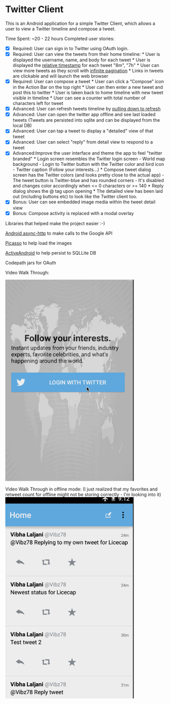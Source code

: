 # Twitter Client

This is an Android application for a simple Twitter Client, which allows a user to view a Twitter timeline and compose a tweet.

Time Spent: ~20 - 22 hours 
Completed user stories:

 * [x] Required: User can sign in to Twitter using OAuth login.
 * [x] Required: User can view the tweets from their home timeline:
       * User is displayed the username, name, and body for each tweet
       * User is displayed the [relative timestamp](https://gist.github.com/nesquena/f786232f5ef72f6e10a7) for each tweet "8m", "7h"
       * User can view more tweets as they scroll with [infinite pagination](http://guides.codepath.com/android/Endless-Scrolling-with-AdapterViews)
       * Links in tweets are clickable and will launch the web browser
 * [x] Required: User can compose a tweet
       * User can click a “Compose” icon in the Action Bar on the top right
       * User can then enter a new tweet and post this to twitter
       * User is taken back to home timeline with new tweet visible in timeline
       * User can see a counter with total number of characters left for tweet
 * [x] Advanced: User can refresh tweets timeline by [pulling down to refresh](http://guides.codepath.com/android/Implementing-Pull-to-Refresh-Guide)
 * [x] Advanced: User can open the twitter app offline and see last loaded tweets (Tweets are persisted into sqlite and can be displayed from the local DB) 
 * [x] Advanced: User can tap a tweet to display a "detailed" view of that tweet
 * [x] Advanced: User can select "reply" from detail view to respond to a tweet
 * [x] Advanced:Improve the user interface and theme the app to feel "twitter branded"
       * Login screen resembles the Twitter login screen
         - World map background
         - Login to Twitter button with the Twitter color and bird icon
         - Twitter caption (Follow your interests...) 
       * Compose tweet dialog screen has the Twitter colors (and looks pretty close to the actual app)
         - The tweet button is Twitter-blue and has rounded corners
         - It's disabled and changes color accordingly when <= 0 characters or >= 140 
       * Reply dialog shows the @ tag upon opening 
       * The detailed view has been laid out (including buttons etc) to look like the Twitter client too. 
 * [x] Bonus: User can see embedded image media within the tweet detail view
 * [x] Bonus: Compose activity is replaced with a modal overlay 
 
Libraries that helped make the project easier :-)

[Android async-http](http://loopj.com/android-async-http/) to make calls to the Google API

[Picasso](http://square.github.io/picasso/) to help load the images

[ActiveAndroid](https://github.com/pardom/ActiveAndroid/wiki/Getting-started) to help persist to SQLLite DB

Codepath jars for OAuth

Video Walk Through: 

![VideoWalkThrough](VideoWalkThroughForTwitterClient1.gif)

Video Walk Through in offline mode: (I just realized that my favorites and retweet count for offline might not be storing correctly - I'm looking into it) 
![VideoWalkThroughOffline](VideoWalkThroughForTwitterClient2.gif)
